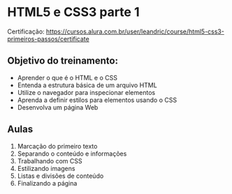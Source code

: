 # HTML5 e CSS3 parte 1

Certificação: https://cursos.alura.com.br/user/leandric/course/html5-css3-primeiros-passos/certificate

<h2>Objetivo do treinamento:</h2>

<ul>
    <li>Aprender o que é o HTML e o CSS</li>
    <li>Entenda a estrutura básica de um arquivo HTML</li>
    <li>Utilize o navegador para inspecionar elementos</li>
    <li>Aprenda a definir estilos para elementos usando o CSS</li>
    <li>Desenvolva um página Web</li>
</ul>

<h2>Aulas</h2>

<ol>
    <li>Marcação do primeiro texto</li>
    <li>Separando o conteúdo e informações</li>
    <li>Trabalhando com CSS</li>
    <li>Estilizando imagens</li>
    <li>Listas e divisões de conteúdo</li>
    <li>Finalizando a página</li>
</ol>